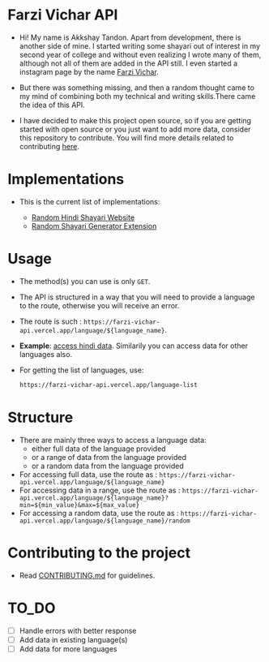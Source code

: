 # Farzi Vichar API
- Hi! My name is Akkshay Tandon. Apart from development, there is another side of mine.
I started writing some shayari out of interest in my second year of college and without even realizing I wrote many of them, although not all of them are added in the API still.
I even started a instagram page by the name [Farzi Vichar](https://www.instagram.com/farzivichar/).

- But there was something missing, and then a random thought came to my mind of combining both my technical and writing skills.There came the idea of this API. 

- I have decided to make this project open source, so if you are getting started with open source or you just want to add more data, consider this repository to contribute. You will find more details related to contributing [here](/docs/README.md).

# Implementations
 - This is the current list of implementations:

   - [Random Hindi Shayari Website](https://hindi-shayari.netlify.app/)
   - [Random Shayari Generator Extension](https://microsoftedge.microsoft.com/addons/detail/niaelonohcpmicnibpfegdkndgciphbe)

# Usage
 - The method(s) you can use is only `GET`.
 - The API is structured in a way that you will need to provide a language to the route, otherwise you will receive an error.
 - The route is such : `https://farzi-vichar-api.vercel.app/language/${language_name}`.
 - **Example**: [access hindi data](https://farzi-vichar-api.vercel.app/language/hindi). Similarily you can access data for  other languages also.
 - For getting the list of languages, use:
 
   ```bash
   https://farzi-vichar-api.vercel.app/language-list
   ```

# Structure
 - There are mainly three ways to access a language data:
    - either full data of the language provided
    - or a range of data from the language provided
    - or a random data from the language provided
 - For accessing full data, use the route as : `https://farzi-vichar-api.vercel.app/language/${language_name}`
 - For accessing data in a range, use the route as : `https://farzi-vichar-api.vercel.app/language/${language_name}?min=${min_value}&max=${max_value}`
 - For accessing a random data, use the route as : `https://farzi-vichar-api.vercel.app/language/${language_name}/random`

# Contributing to the project
 - Read [CONTRIBUTING.md](/docs/README.md) for guidelines.

# TO_DO 
 - [ ] Handle errors with better response
 - [ ] Add data in existing language(s) 
 - [ ] Add data for more languages